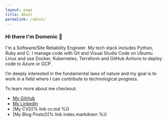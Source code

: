 ```yaml
---
layout: page
title: About
permalink: /about/
---
```


### Hi there I'm Domenic 👋

I'm a Software/Site Reliability Engineer. My tech stack includes Python, Ruby and C. I manage code with Git and Visual Studio Code on Ubuntu Linux and use Docker, Kubernetes, Terraform and GitHub Actions to deploy code to Azure or GCP.  

I’m deeply interested in the fundamental laws of nature and my goal is to work in a field where I can contribute to technological progress.

To learn more about me checkout:
* [My GitHub](https://github.com/goseind)
* [My LinkedIn](http://www.linkedin.com/in/goseind)
* [My CV]({% link cv.md %})
* [My Blog Posts]({% link index.markdown %})